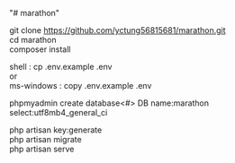 "# marathon"

git clone https://github.com/yctung56815681/marathon.git<br/>
cd marathon<br/>
composer install<br/>

shell : cp .env.example .env<br/>
or<br/>
ms-windows : copy .env.example .env<br/>

phpmyadmin create database<#>
DB name:marathon<br/>
select:utf8mb4_general_ci<br/>


php artisan key:generate<br/>
php artisan migrate<br/>
php artisan serve<br/>
